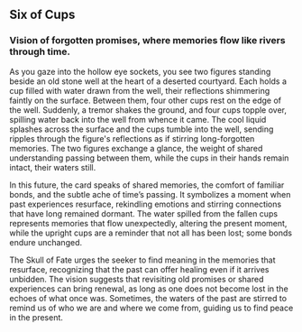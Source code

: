 ## Six of Cups  
### Vision of forgotten promises, where memories flow like rivers through time.

As you gaze into the hollow eye sockets, you see two figures standing beside an old stone well at the heart of a deserted courtyard. Each holds a cup filled with water drawn from the well, their reflections shimmering faintly on the surface. Between them, four other cups rest on the edge of the well. Suddenly, a tremor shakes the ground, and four cups topple over, spilling water back into the well from whence it came. The cool liquid splashes across the surface and the cups tumble into the well, sending ripples through the figure's reflections as if stirring long-forgotten memories. The two figures exchange a glance, the weight of shared understanding passing between them, while the cups in their hands remain intact, their waters still.

In this future, the card speaks of shared memories, the comfort of familiar bonds, and the subtle ache of time’s passing. It symbolizes a moment when past experiences resurface, rekindling emotions and stirring connections that have long remained dormant. The water spilled from the fallen cups represents memories that flow unexpectedly, altering the present moment, while the upright cups are a reminder that not all has been lost; some bonds endure unchanged.

The Skull of Fate urges the seeker to find meaning in the memories that resurface, recognizing that the past can offer healing even if it arrives unbidden. The vision suggests that revisiting old promises or shared experiences can bring renewal, as long as one does not become lost in the echoes of what once was. Sometimes, the waters of the past are stirred to remind us of who we are and where we come from, guiding us to find peace in the present.  

